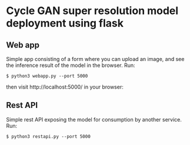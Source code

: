 # Cycle GAN super resolution model deployment using flask

## Web app
Simple app consisting of a form where you can upload an image, and see the inference result of the model in the browser. Run:

`$ python3 webapp.py --port 5000`

then visit http://localhost:5000/ in your browser:


## Rest API
Simple rest API exposing the model for consumption by another service. Run:

`$ python3 restapi.py --port 5000`
